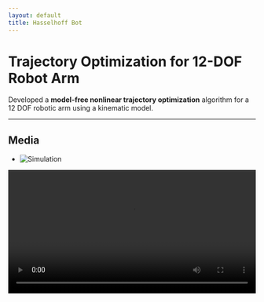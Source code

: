 ```yaml
---
layout: default
title: Hasselhoff Bot 
---
```


# Trajectory Optimization for 12-DOF Robot Arm

Developed a **model-free nonlinear trajectory optimization** algorithm for a 12 DOF robotic arm using a kinematic model.

---

## Media
- ![Simulation](/assets/images/proj1-sim.gif)

<video width="100%" controls>
  <source src="/assets/videos/proj1.mp4" type="video/mp4">
</video>
